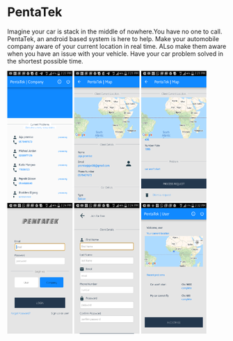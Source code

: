 # PentaTek
Imagine your car is stack in the middle of nowhere.You have no one to call. PentaTek, an android based system is here to help. Make your automobile company aware of your current location in real time. ALso make them aware when you have an issue with your vehicle. Have your car problem solved in the shortest possible time.

<img src = "screenshots/device-2020-05-08-142239.png" width="150px" height="300px"/>
<img src = "screenshots/device-2020-05-08-142311.png" width="150px" height="300px"/>
<img src = "screenshots/device-2020-05-08-142341.png" width="150px" height="300px"/>
<img src = "screenshots/device-2020-05-08-142413.png" width="150px" height="300px"/>
<img src = "screenshots/device-2020-05-08-142430.png" width="150px" height="300px"/>
<img src = "screenshots/device-2020-05-08-143250.png" width="150px" height="300px"/>
